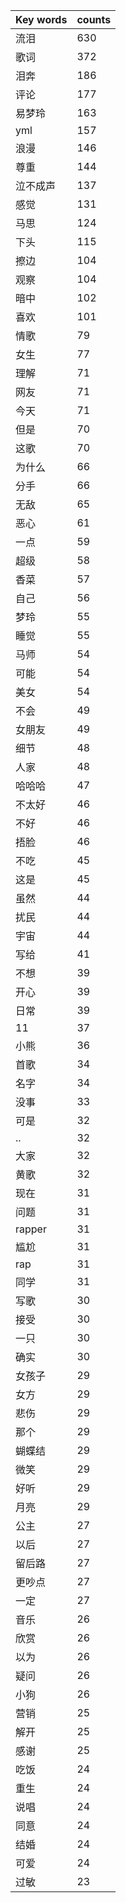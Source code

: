 | Key words | counts |
| -- | -- |
| 流泪 | 630 |
| 歌词 | 372 |
| 泪奔 | 186 |
| 评论 | 177 |
| 易梦玲 | 163 |
| yml | 157 |
| 浪漫 | 146 |
| 尊重 | 144 |
| 泣不成声 | 137 |
| 感觉 | 131 |
| 马思 | 124 |
| 下头 | 115 |
| 擦边 | 104 |
| 观察 | 104 |
| 暗中 | 102 |
| 喜欢 | 101 |
| 情歌 | 79 |
| 女生 | 77 |
| 理解 | 71 |
| 网友 | 71 |
| 今天 | 71 |
| 但是 | 70 |
| 这歌 | 70 |
| 为什么 | 66 |
| 分手 | 66 |
| 无敌 | 65 |
| 恶心 | 61 |
| 一点 | 59 |
| 超级 | 58 |
| 香菜 | 57 |
| 自己 | 56 |
| 梦玲 | 55 |
| 睡觉 | 55 |
| 马师 | 54 |
| 可能 | 54 |
| 美女 | 54 |
| 不会 | 49 |
| 女朋友 | 49 |
| 细节 | 48 |
| 人家 | 48 |
| 哈哈哈 | 47 |
| 不太好 | 46 |
| 不好 | 46 |
| 捂脸 | 46 |
| 不吃 | 45 |
| 这是 | 45 |
| 虽然 | 44 |
| 扰民 | 44 |
| 宇宙 | 44 |
| 写给 | 41 |
| 不想 | 39 |
| 开心 | 39 |
| 日常 | 39 |
| 11 | 37 |
| 小熊 | 36 |
| 首歌 | 34 |
| 名字 | 34 |
| 没事 | 33 |
| 可是 | 32 |
| .. | 32 |
| 大家 | 32 |
| 黄歌 | 32 |
| 现在 | 31 |
| 问题 | 31 |
| rapper | 31 |
| 尴尬 | 31 |
| rap | 31 |
| 同学 | 31 |
| 写歌 | 30 |
| 接受 | 30 |
| 一只 | 30 |
| 确实 | 30 |
| 女孩子 | 29 |
| 女方 | 29 |
| 悲伤 | 29 |
| 那个 | 29 |
| 蝴蝶结 | 29 |
| 微笑 | 29 |
| 好听 | 29 |
| 月亮 | 29 |
| 公主 | 27 |
| 以后 | 27 |
| 留后路 | 27 |
| 更吵点 | 27 |
| 一定 | 27 |
| 音乐 | 26 |
| 欣赏 | 26 |
| 以为 | 26 |
| 疑问 | 26 |
| 小狗 | 26 |
| 营销 | 25 |
| 解开 | 25 |
| 感谢 | 25 |
| 吃饭 | 24 |
| 重生 | 24 |
| 说唱 | 24 |
| 同意 | 24 |
| 结婚 | 24 |
| 可爱 | 24 |
| 过敏 | 23 |